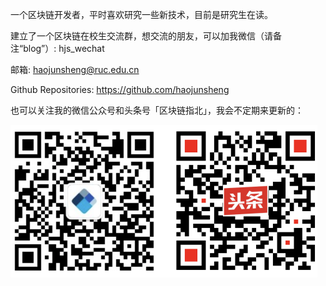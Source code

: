 一个区块链开发者，平时喜欢研究一些新技术，目前是研究生在读。

建立了一个区块链在校生交流群，想交流的朋友，可以加我微信（请备注“blog”）: hjs_wechat

邮箱: haojunsheng@ruc.edu.cn

Github Repositories: https://github.com/haojunsheng

也可以关注我的微信公众号和头条号「区块链指北」，我会不定期来更新的：

<img src="https://raw.githubusercontent.com/Anapodoton/ImageHost/master/img20191121111043.png" style="zoom:50%;" />

